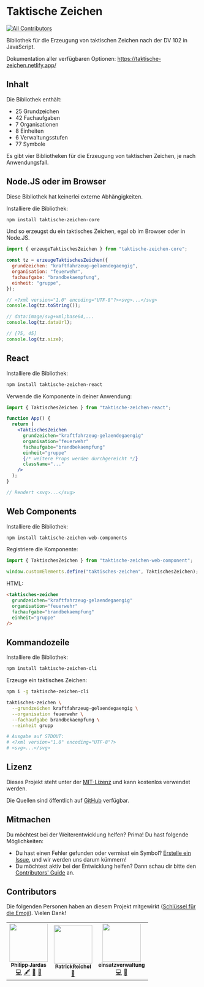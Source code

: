 # Taktische Zeichen

<!-- ALL-CONTRIBUTORS-BADGE:START - Do not remove or modify this section -->

[![All Contributors](https://img.shields.io/badge/all_contributors-3-orange.svg?style=flat-square)](#contributors-)

<!-- ALL-CONTRIBUTORS-BADGE:END -->

Bibliothek für die Erzeugung von taktischen Zeichen nach der DV 102 in JavaScript.

Dokumentation aller verfügbaren Optionen: https://taktische-zeichen.netlify.app/

## Inhalt

Die Bibliothek enthält:

<!-- STATISTICS:START -->

- 25 Grundzeichen
- 42 Fachaufgaben
- 7 Organisationen
- 8 Einheiten
- 6 Verwaltungsstufen
- 77 Symbole

<!-- STATISTICS:END -->

Es gibt vier Bibliotheken für die Erzeugung von taktischen Zeichen, je nach Anwendungsfall.

## Node.JS oder im Browser

<!-- USAGE:core:START -->

Diese Bibliothek hat keinerlei externe Abhängigkeiten.

Installiere die Bibliothek:

```bash
npm install taktische-zeichen-core
```

Und so erzeugst du ein taktisches Zeichen, egal ob im Browser oder in Node.JS.

```javascript
import { erzeugeTaktischesZeichen } from "taktische-zeichen-core";

const tz = erzeugeTaktischesZeichen({
  grundzeichen: "kraftfahrzeug-gelaendegaengig",
  organisation: "feuerwehr",
  fachaufgabe: "brandbekaempfung",
  einheit: "gruppe",
});

// <?xml version="1.0" encoding="UTF-8"?><svg>...</svg>
console.log(tz.toString());

// data:image/svg+xml;base64,...
console.log(tz.dataUrl);

// [75, 45]
console.log(tz.size);
```

<!-- USAGE:core:END -->

## React

<!-- USAGE:react:START -->

Installiere die Bibliothek:

```bash
npm install taktische-zeichen-react
```

Verwende die Komponente in deiner Anwendung:

```jsx
import { TaktischesZeichen } from "taktische-zeichen-react";

function App() {
  return (
    <TaktischesZeichen
      grundzeichen="kraftfahrzeug-gelaendegaengig"
      organisation="feuerwehr"
      fachaufgabe="brandbekaempfung"
      einheit="gruppe"
      {/* weitere Props werden durchgereicht */}
      className="..."
    />
  );
}

// Rendert <svg>...</svg>
```

<!-- USAGE:react:END -->

## Web Components

<!-- USAGE:web-component:START -->

Installiere die Bibliothek:

```bash
npm install taktische-zeichen-web-components
```

Registriere die Komponente:

```javascript
import { TaktischesZeichen } from "taktische-zeichen-web-component";

window.customElements.define("taktisches-zeichen", TaktischesZeichen);
```

HTML:

```html
<taktisches-zeichen
  grundzeichen="kraftfahrzeug-gelaendegaengig"
  organisation="feuerwehr"
  fachaufgabe="brandbekaempfung"
  einheit="gruppe"
/>
```

<!-- USAGE:web-component:END -->

## Kommandozeile

<!-- USAGE:cli:START -->

Installiere die Bibliothek:

```bash
npm install taktische-zeichen-cli
```

Erzeuge ein taktisches Zeichen:

```bash
npm i -g taktische-zeichen-cli

taktisches-zeichen \
  --grundzeichen kraftfahrzeug-gelaendegaengig \
  --organisation feuerwehr \
  --fachaufgabe brandbekaempfung \
  --einheit grupp

# Ausgabe auf STDOUT:
# <?xml version="1.0" encoding="UTF-8"?>
# <svg>...</svg>
```

<!-- USAGE:cli:END -->

<!-- FOOTER:START -->

## Lizenz

Dieses Projekt steht unter der [MIT-Lizenz](https://opensource.org/licenses/MIT) und kann kostenlos verwendet werden.

Die Quellen sind öffentlich auf [GitHub](https://github.com/phjardas/taktische-zeichen) verfügbar.

## Mitmachen

Du möchtest bei der Weiterentwicklung helfen? Prima! Du hast folgende Möglichkeiten:

- Du hast einen Fehler gefunden oder vermisst ein Symbol? [Erstelle ein Issue](https://github.com/changesets/changesets/issues/new/choose), und wir werden uns darum kümmern!
- Du möchtest aktiv bei der Entwicklung helfen? Dann schau dir bitte den [Contributors' Guide](CONTRIBUTING.md) an.

## Contributors

Die folgenden Personen haben an diesem Projekt mitgewirkt ([Schlüssel für die Emoji](https://allcontributors.org/docs/en/emoji-key)). Vielen Dank!

<!-- ALL-CONTRIBUTORS-LIST:START - Do not remove or modify this section -->
<!-- prettier-ignore-start -->
<!-- markdownlint-disable -->
<table>
  <tr>
    <td align="center"><a href="https://jardas.de/"><img src="https://avatars.githubusercontent.com/u/1437300?v=4?s=100" width="100px;" alt=""/><br /><sub><b>Philipp Jardas</b></sub></a><br /><a href="https://github.com/phjardas/taktische-zeichen/commits?author=phjardas" title="Code">💻</a> <a href="#content-phjardas" title="Content">🖋</a> <a href="https://github.com/phjardas/taktische-zeichen/commits?author=phjardas" title="Documentation">📖</a> <a href="#projectManagement-phjardas" title="Project Management">📆</a></td>
    <td align="center"><a href="https://github.com/PatrickReichel"><img src="https://avatars.githubusercontent.com/u/59778648?v=4?s=100" width="100px;" alt=""/><br /><sub><b>PatrickReichel</b></sub></a><br /><a href="#userTesting-einsatzverwaltung" title="User Testing">📓</a></td>
    <td align="center"><a href="https://github.com/einsatzverwaltung"><img src="https://avatars.githubusercontent.com/u/59615464?v=4?s=100" width="100px;" alt=""/><br /><sub><b>einsatzverwaltung</b></sub></a><br /><a href="https://github.com/phjardas/taktische-zeichen/commits?author=einsatzverwaltung" title="Code">💻</a> <a href="#userTesting-einsatzverwaltung" title="User Testing">📓</a></td>
  </tr>
</table>

<!-- markdownlint-restore -->
<!-- prettier-ignore-end -->

<!-- ALL-CONTRIBUTORS-LIST:END -->

<!-- FOOTER:END -->
